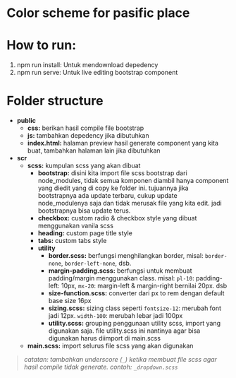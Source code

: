 # Color scheme for pasific place

# How to run:
1. npm run install: Untuk mendownload depedency
2. npm run serve: Untuk live editing bootstrap component

# Folder structure
* __public__
  * __css:__ berikan hasil compile file bootstrap
  * __js:__ tambahkan depedency jika dibutuhkan
  * __index.html:__ halaman preview hasil generate component yang kita buat, tambahkan halaman lain jika dibutuhkan
* __scr__
  * __scss:__ kumpulan scss yang akan dibuat
    * __bootstrap:__ disini kita import file scss bootstrap dari node_modules, tidak semua komponen diambil hanya component yang diedit yang di copy ke folder ini. tujuannya jika bootstrapnya ada update terbaru, cukup update node_modulenya saja dan tidak merusak file yang kita edit. jadi bootstrapnya bisa update terus.
    * __checkbox:__ custom radio & checkbox style yang dibuat menggunakan vanila scss
    * __heading:__ custom page title style
    * __tabs:__ custom tabs style 
    * __utility__
      * __border.scss:__ berfungsi menghilangkan border, misal: `border-none`, `border-left-none`, dsb.
      * __margin-padding.scss:__ berfungsi untuk membuat padding/margin menggunakan class. misal: `pl-10`: padding-left: 10px, `mx-20`: margin-left & margin-right bernilai 20px. dsb
      * __size-function.scss:__ converter dari px to rem dengan default base size 16px
      * __sizing.scss:__ sizing class seperti `fontsize-12`: merubah font jadi 12px. `width-100`: merubah lebar jadi 100px
      * __utility.scss:__ grouping penggunaan utility scss, import yang digunakan saja. file utility.scss ini nantinya agar bisa digunakan harus diimport di main.scss
   * __main.scss:__ import selurus file scss yang akan digunakan

> _catatan: tambahkan underscore (`_`) ketika membuat file scss agar hasil compile tidak generate. contoh: `_dropdown.scss`_ 
